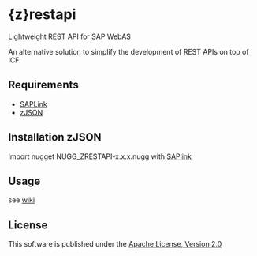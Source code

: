 {z}restapi
========

Lightweight REST API for SAP WebAS

An alternative solution to simplify the development of REST APIs on top of ICF.

## Requirements
 - [SAPLink](https://www.assembla.com/spaces/saplink/wiki/Home)
 - [zJSON](https://github.com/se38/zJSON)
 
## Installation zJSON
Import nugget NUGG_ZRESTAPI-x.x.x.nugg with [SAPlink](https://www.assembla.com/spaces/saplink/wiki/Home)

## Usage
see [wiki](https://github.com/christianjianelli/zrestapi/wiki)

## License
This software is published under the [Apache License, Version 2.0](http://www.apache.org/licenses/LICENSE-2.0.html)
